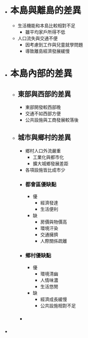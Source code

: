 - # 本島與離島的差異
	- 生活機能和本島比較相對不足
		- 雖平均家戶所得不低
	- 人口流失與交通不便
		- 因考慮到工作與兒童就學問題
		- 導致離島經濟發展緩慢
- # 本島內部的差異
	- ## 東部與西部的差異
		- 東部開發較西部晚
		- 交通不如西部方便
		- 公共設施與工商發展較落後
	- ## 城市與鄉村的差異
		- 鄉村人口外流嚴重
			- 工業化與都市化
			- 擴大城鄉發展差距
		- 各項設施皆比成市少
		- ### 都會區優缺點
			- 優
				- 經濟發達
				- 生活便利
			- 缺
				- 房價與物價高
				- 環境汗染
				- 交通擁擠
				- 人際關係疏離
		- ### 鄉村優缺點
			- 優
				- 環境清幽
				- 人情味濃
				- 生活悠閒
			- 缺
				- 經濟成長緩慢
				- 公共設施相對不足
		- ###
-
